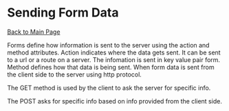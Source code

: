 # Sending Form Data

[Back to Main Page](README.md)

Forms define how information is sent to the server using the action and method attributes. Action indicates where the data gets sent. It can be sent to a url or a route on a server. The infomation is sent in key value pair form. Method defines how that data is being sent. When form data is sent from the client side to the server using http protocol.

The GET method is used by the client to ask the  server for specific info.

The POST asks for specific info based on info provided from the client side.

